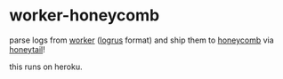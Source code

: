 # worker-honeycomb

parse logs from [worker](https://github.com/travis-ci/worker) ([logrus](https://github.com/sirupsen/logrus) format) and ship them to [honeycomb](https://honeycomb.io/) via [honeytail](https://github.com/honeycombio/honeytail)!

this runs on heroku.
